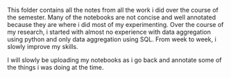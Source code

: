 This folder contains all the notes from all the work i did over the course of the semester. Many of the notebooks are not concise and well annotated because they are where i did most of my experimenting. Over the course of my research, i started with almost no experience with data aggregation using python and only data aggregation using SQL. From week to week, i slowly improve my skills.  

I will slowly be uploading my notebooks as i go back and annotate some of the things i was doing at the time. 
